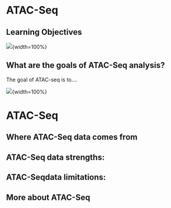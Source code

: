 


# ATAC-Seq

## Learning Objectives

![](resources/images/08-ATAC-Seq_files/figure-docx//1YwxXy2rnUgbx_7B7ENH9wpDX-j6JpJz6lGVzOkjo0qY_g12890ae15d7_0_66.png){width=100%}

## What are the goals of ATAC-Seq analysis?

The goal of ATAC-seq is to....

![](resources/images/08-ATAC-Seq_files/figure-docx//1YwxXy2rnUgbx_7B7ENH9wpDX-j6JpJz6lGVzOkjo0qY_g14492c87338_0_23.png){width=100%}

# ATAC-Seq

## Where ATAC-Seq data comes from

## ATAC-Seq data **strengths**:

## ATAC-Seqdata **limitations**:

## More about ATAC-Seq

